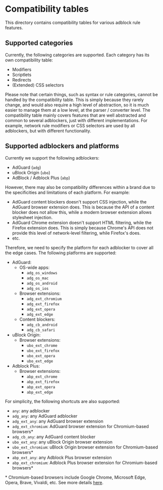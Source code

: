 # Compatibility tables

This directory contains compatibility tables for various adblock rule features.

## Supported categories

Currently, the following categories are supported. Each category has its own compatibility table:

- Modifiers
- Scriptlets
- Redirects
- (Extended) CSS selectors

Please note that certain things, such as syntax or rule categories, cannot be handled by the compatibility table. This is simply because they rarely change, and would also require a high level of abstraction, so it is much easier to manage them at a low level, at the parser / converter level. The compatibility table mainly covers features that are well abstracted and common to several adblockers, just with different implementations. For example, network rule modifiers or CSS selectors are used by all adblockers, but with different functionality.

## Supported adblockers and platforms

Currently we support the following adblockers:

- AdGuard (`adg`)
- uBlock Origin (`ubo`)
- AdBlock / Adblock Plus (`abp`)

However, there may also be compatibility differences within a brand due to the specificities and limitations of each platform. For example:

- AdGuard content blockers doesn't support CSS injection, while the AdGuard browser extension does. This is because the API of a content blocker does not allow this, while a modern browser extension allows stylesheet injection.
- AdGuard Chrome extension doesn't support HTML filtering, while the Firefox extension does. This is simply because Chrome's API does not provide this level of network-level filtering, while Firefox's does.
- etc.

Therefore, we need to specify the platform for each adblocker to cover all the edge cases. The following platforms are supported:

- AdGuard:
  - OS-wide apps:
    - `adg_os_windows`
    - `adg_os_mac`
    - `adg_os_android`
    - `adg_os_ios`
  - Browser extensions:
    - `adg_ext_chromium`
    - `adg_ext_firefox`
    - `adg_ext_opera`
    - `adg_ext_edge`
  - Content blockers:
    - `adg_cb_android`
    - `adg_cb_safari`
- uBlock Origin:
  - Browser extensions:
    - `ubo_ext_chrome`
    - `ubo_ext_firefox`
    - `ubo_ext_opera`
    - `ubo_ext_edge`
- Adblock Plus:
  - Browser extensions:
    - `abp_ext_chrome`
    - `abp_ext_firefox`
    - `abp_ext_opera`
    - `abp_ext_edge`

For simplicity, the following shortcuts are also supported:

- `any`: any adblocker
- `adg_any`: any AdGuard adblocker
- `adg_ext_any`: any AdGuard browser extension
- `adg_ext_chromium`: AdGuard browser extension for Chromium-based browsers\*
- `adg_cb_any`: any AdGuard content blocker
- `ubo_ext_any`: any uBlock Origin browser extension
- `ubo_ext_chromium`: uBlock Origin browser extension for Chromium-based browsers\*
- `abp_ext_any`: any Adblock Plus browser extension
- `abp_ext_chromium`: Adblock Plus browser extension for Chromium-based browsers\*

\* Chromium-based browsers include Google Chrome, Microsoft Edge, Opera, Brave, Vivaldi, etc. See more details [here](https://en.wikipedia.org/wiki/Chromium_(web_browser)).
